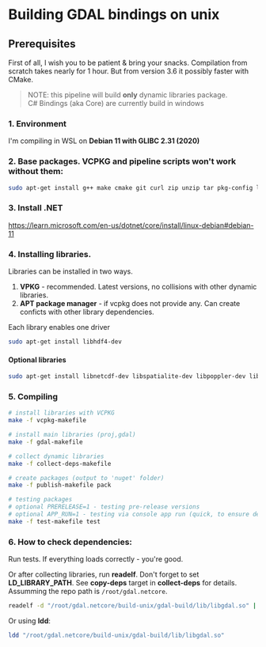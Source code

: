 # Building GDAL bindings on unix

## Prerequisites

First of all, I wish you to be patient & bring your snacks. Compilation from scratch takes nearly for 1 hour. But from version 3.6 it possibly faster with CMake.

> NOTE: this pipeline will build **only** dynamic libraries package.<br>
> C# Bindings (aka Core) are currently build in windows

### **1. Environment**
I'm compiling in WSL on **Debian 11 with GLIBC 2.31 (2020)**

### **2. Base packages**. VCPKG and pipeline scripts won't work without them:

```bash
sudo apt-get install g++ make cmake git curl zip unzip tar pkg-config linux-headers-amd64 autoconf automake swig patchelf 
```


### 3. **Install .NET**
https://learn.microsoft.com/en-us/dotnet/core/install/linux-debian#debian-11

### 4. **Installing libraries**. 
Libraries can be installed in two ways.

1. **VPKG** - recommended. Latest versions, no collisions with other dynamic libraries.
2. **APT package manager** - if vcpkg does not provide any. Can create conficts with other library dependencies. 

Each library enables one driver
```bash 
sudo apt-get install libhdf4-dev
```
#### Optional libraries
```bash
sudo apt-get install libnetcdf-dev libspatialite-dev libpoppler-dev libmysql++-dev 
```

### 5. **Compiling**

```bash
# install libraries with VCPKG
make -f vcpkg-makefile

# install main libraries (proj,gdal)
make -f gdal-makefile

# collect dynamic libraries 
make -f collect-deps-makefile

# create packages (output to 'nuget' folder)
make -f publish-makefile pack

# testing packages
# optional PRERELEASE=1 - testing pre-release versions
# optional APP_RUN=1 - testing via console app run (quick, to ensure deps were loaded correctly)
make -f test-makefile test
```

### 6. **How to check dependencies:**
Run tests. If everything loads correctly - you're good.

Or after collecting libraries, run **readelf**.
Don't forget to set **LD_LIBRARY_PATH**. See **copy-deps** target in **collect-deps** for details. Assumming the repo path is `/root/gdal.netcore`.
```bash
readelf -d "/root/gdal.netcore/build-unix/gdal-build/lib/libgdal.so" | grep NEEDED
```

Or using **ldd**:
```bash
ldd "/root/gdal.netcore/build-unix/gdal-build/lib/libgdal.so"
```